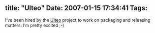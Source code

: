 title: "Ulteo"
Date: 2007-01-15 17:34:41
Tags: 
---
I&#8217;ve been hired by the <a target="_blank" href="http://www.ulteo.com/">Ulteo</a> project to work on packaging and releasing matters. I&#8217;m pretty excited ;-)

